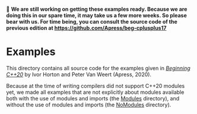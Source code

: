 :construction: **We are still working on getting these examples ready. Because we are doing this in our spare time, it may take us a few more weeks. So please bear with us. For time being, you can consult the source code of the previous edition at https://github.com/Apress/beg-cplusplus17**

# Examples

This directory contains all source code for the examples given 
in [*Beginning C++20*](https://www.apress.com/9781484258835) by Ivor Horton and Peter Van Weert (Apress, 2020).

Because at the time of writing compilers did not support C++20 modules yet,
we made all examples that are not explicitly about modules
available both with the use of modules and imports (the [Modules](Modules) directory),
and without the use of modules and imports (the [NoModules](NoModules) directory).

